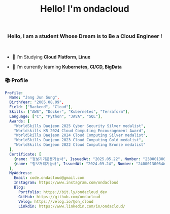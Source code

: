 <div align="center">
  <h1>Hello! I'm ondacloud</h1>
</div>
<br>

</p>

<h3 align="center">Hello, I am a student Whose Dream is to Be a Cloud Engineer !</h3>

<br>

- 📖 I’m Studying **Cloud Platform, Linux**

- 🌱 I’m currently learning **Kubernetes, CI/CD, BigData**

<h3> 📚 Profile </h3>

```yaml
Profile:
  Name: "Jang Jun Sung",
  BirthYear: "2005.08.09",
  Field: ["Backend", "Cloud"],
  Skills: ["AWS", "Docker", "Kubernetes", "Terraform"],
  Language: ["C", "Python", "JAVA", "SQL"],
  Awards: [
    "WorldSkills Daejeon 2025 Cyber Security Silver medalist",
    "Worldskills KR 2024 Cloud Computing Encouragement Award",
    "WorldSkills Daejeon 2024 Cloud Computing Silver medalist",
    "WorldSkills Daejeon 2023 Cloud Computing Gold medalist",
    "WorldSkills Daejeon 2022 Cloud Computing Bronze medalist"
  ],
  Certificate: [
    {name: "정보기기운용기능사", IssuedAt: "2025.05.22", Number: "25000130034R"},
    {name: "정보처리기능사", IssuedAt: "2024.09.24", Number: "24000130064W"}
  ],
  MyAddress:
    Email: code.ondacloud@gmail.com
    Instagram: https://www.instagram.com/ondacloud
    Blog:
      Portfolio: https://bit.ly/ondacloud_dev
      GitHub: https://github.com/ondacloud
      Velog: https://velog.io/@on_cloud
      Linkdin: https://www.linkedin.com/in/ondacloud/
```